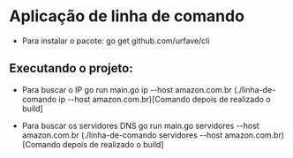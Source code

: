 # Aplicação de linha de comando

* Para instalar o pacote:
go get github.com/urfave/cli

## Executando o projeto:

* Para buscar o IP
go run main.go ip --host amazon.com.br
(./linha-de-comando ip --host amazon.com.br)[Comando depois de realizado o build]

* Para buscar os servidores DNS
go run main.go servidores --host amazon.com.br
(./linha-de-comando servidores --host amazon.com.br)[Comando depois de realizado o build]